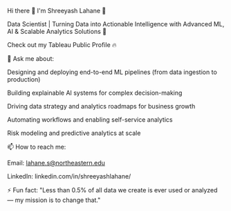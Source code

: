 Hi there 👋
I'm Shreeyash Lahane 🎯

Data Scientist | Turning Data into Actionable Intelligence with Advanced ML, AI & Scalable Analytics Solutions 🚀

Check out my Tableau Public Profile 🔥

💬 Ask me about:

Designing and deploying end-to-end ML pipelines (from data ingestion to production)

Building explainable AI systems for complex decision-making

Driving data strategy and analytics roadmaps for business growth

Automating workflows and enabling self-service analytics

Risk modeling and predictive analytics at scale

📫 How to reach me:

Email: lahane.s@northeastern.edu

LinkedIn: linkedin.com/in/shreeyashlahane/

⚡ Fun fact: "Less than 0.5% of all data we create is ever used or analyzed — my mission is to change that."
<!--
**shreeyashl333/shreeyashl333** is a ✨ _special_ ✨ repository because its `README.md` (this file) appears on your GitHub profile.

Here are some ideas to get you started:

- 🔭 I’m currently working on ...
- 🌱 I’m currently learning ...
- 👯 I’m looking to collaborate on ...
- 🤔 I’m looking for help with ...
- 💬 Ask me about ...
- 📫 How to reach me: ...
- 😄 Pronouns: ...
- ⚡ Fun fact: ...
-->
